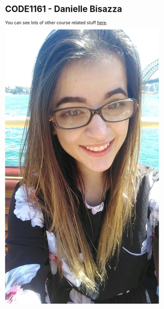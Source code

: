 # CODE1161 - Danielle Bisazza

You can see lots of other course related stuff [here](https://notionparallax.co.uk/CODE1161).

![a photo of me](mugshot.png)
